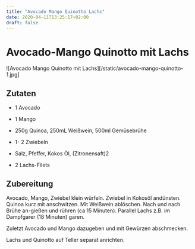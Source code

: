 ```yaml
---
title: "Avocado Mango Quinotto Lachs"
date: 2020-04-11T13:25:17+02:00
draft: false
---
```


# Avocado-Mango Quinotto mit Lachs

![Avocado Mango Quinotto mit Lachs][/static/avocado-mango-quinotto-1.jpg]

## Zutaten

* 1 Avocado

* 1 Mango 

* 250g Quinoa, 250mL Weißwein, 500ml Gemüsebrühe
* 1- 2 Zwiebeln 
* Salz, Pfeffer, Kokos Öl, (Zitronensaft)2
* 2 Lachs-Filets

## Zubereitung

Avocado, Mango, Zwiebel klein würfeln. Zwiebel in Kokosöl andünsten. Quinoa kurz mit anschwitzen. Mit Weißwein ablöschen. Nach und nach Brühe an-gießen und rühren (ca 15 Minuten). Parallel Lachs z.B. im Dampfgarer (18  Minuten) garen. 

Zuletzt Avocado und Mango dazugeben und mit Ge­würzen abschmecken. 

Lachs und Quinotto auf Teller separat anrichten. 